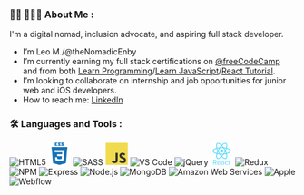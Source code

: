 ### 👋🏽 👨🏽‍💻 About Me :
I'm a digital nomad, inclusion advocate, and aspiring full stack developer.

- I’m Leo M./@theNomadicEnby
- I’m currently earning my full stack certifications on [@freeCodeCamp](https://www.freecodecamp.org/theNomadicEnby) and from both [Learn Programming](learnprogramming.online)/[Learn JavaScript](https://learnjavascript.online/)/[React Tutorial](react-tutorial.app).
- I’m looking to collaborate on internship and job opportunities for junior web and iOS developers.
- How to reach me: [LinkedIn](https://linkedin.com/LEMorris11)

### 🛠️ Languages and Tools :
<div>
  <img src="https://cdn.jsdelivr.net/gh/devicons/devicon/icons/html5/html5-plain-wordmark.svg" title="HTML5" alt="HTML5" width="40" height="40"/>  
  <img src="https://github.com/devicons/devicon/blob/master/icons/css3/css3-plain-wordmark.svg"  title="CSS3" alt="CSS3" width="40" height="40"/>
  <img src="https://cdn.jsdelivr.net/gh/devicons/devicon/icons/sass/sass-original.svg" title="SASS" alt="SASS" width="40" height="40"/>
  <img src="https://github.com/devicons/devicon/blob/master/icons/javascript/javascript-original.svg" title="JavaScript" alt="JavaScript" width="40" height="40"/>
  <img src="https://cdn.jsdelivr.net/gh/devicons/devicon/icons/vscode/vscode-original.svg" title="VS Code" alt="VS Code" width="40" height="40"/>
  <img src="https://cdn.jsdelivr.net/gh/devicons/devicon/icons/jquery/jquery-original-wordmark.svg" title="jQuery" alt="jQuery" width="40" height="40"/>
  <img src="https://github.com/devicons/devicon/blob/master/icons/react/react-original-wordmark.svg" title="React" alt="React" width="40" height="40"/>
  <img src="https://cdn.jsdelivr.net/gh/devicons/devicon/icons/redux/redux-original.svg" title="Redux" alt="Redux" width="40" height="40"/>
  <img src="https://cdn.jsdelivr.net/gh/devicons/devicon/icons/npm/npm-original-wordmark.svg" title="NPM" alt="NPM" width="40" height="40"/>
  <img src="https://cdn.jsdelivr.net/gh/devicons/devicon/icons/express/express-original.svg" title="Express" alt="Express" width="40" height="40"/>    
  <img src="https://cdn.jsdelivr.net/gh/devicons/devicon/icons/nodejs/nodejs-original-wordmark.svg" title="Node.js" alt="Node.js" width="40" height="40"/>
  <img src="https://cdn.jsdelivr.net/gh/devicons/devicon/icons/mongodb/mongodb-original-wordmark.svg" title="MongoDB" alt="MongoDB" width="40" height="40"/>
  <img src="https://cdn.jsdelivr.net/gh/devicons/devicon/icons/amazonwebservices/amazonwebservices-original-wordmark.svg" title="Amazon Web Services" alt="Amazon Web Services" width="40" height="40"/>
  <img src="https://cdn.jsdelivr.net/gh/devicons/devicon/icons/apple/apple-original.svg" title="Apple" alt="Apple" width="40" height="40"/>
  <img src="https://cdn.jsdelivr.net/gh/devicons/devicon/icons/webflow/webflow-original.svg" title="Webflow" alt="Webflow" width="40" height="40"/>
      </div>

